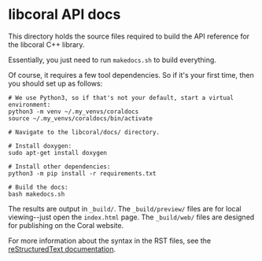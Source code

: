 # libcoral API docs

This directory holds the source files required to build the API reference for
the libcoral C++ library.

Essentially, you just need to run `makedocs.sh` to build everything.

Of course, it requires a few tool dependencies. So if it's your first time, then
you should set up as follows:

```
# We use Python3, so if that's not your default, start a virtual environment:
python3 -m venv ~/.my_venvs/coraldocs
source ~/.my_venvs/coraldocs/bin/activate

# Navigate to the libcoral/docs/ directory.

# Install doxygen:
sudo apt-get install doxygen

# Install other dependencies:
python3 -m pip install -r requirements.txt

# Build the docs:
bash makedocs.sh
```

The results are output in `_build/`. The `_build/preview/` files are for local
viewing--just open the `index.html` page. The `_build/web/` files are designed
for publishing on the Coral website.

For more information about the syntax in the RST files, see the
[reStructuredText documentation](http://www.sphinx-doc.org/en/master/usage/restructuredtext/index.html).
